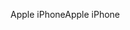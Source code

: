 <span data-ttu-id="13a07-101">Apple iPhone</span><span class="sxs-lookup"><span data-stu-id="13a07-101">Apple iPhone</span></span>